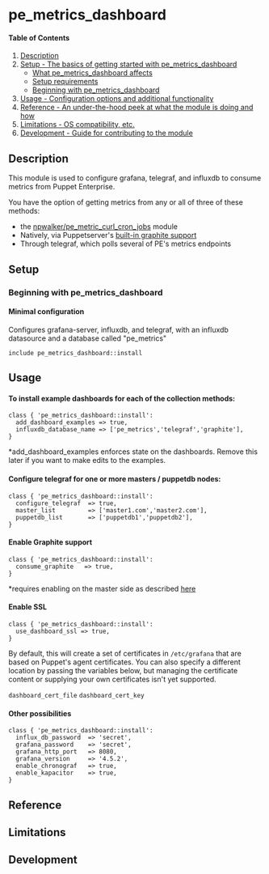 # pe_metrics_dashboard

#### Table of Contents

1. [Description](#description)
1. [Setup - The basics of getting started with pe_metrics_dashboard](#setup)
    * [What pe_metrics_dashboard affects](#what-pe_metrics_dashboard-affects)
    * [Setup requirements](#setup-requirements)
    * [Beginning with pe_metrics_dashboard](#beginning-with-pe_metrics_dashboard)
1. [Usage - Configuration options and additional functionality](#usage)
1. [Reference - An under-the-hood peek at what the module is doing and how](#reference)
1. [Limitations - OS compatibility, etc.](#limitations)
1. [Development - Guide for contributing to the module](#development)

## Description

This module is used to configure grafana, telegraf, and influxdb to consume metrics from Puppet Enterprise.  

You have the option of getting metrics from any or all of three of these methods:

* the [npwalker/pe_metric_curl_cron_jobs](https://forge.puppet.com/npwalker/pe_metric_curl_cron_jobs) module 
* Natively, via Puppetserver's [built-in graphite support](https://puppet.com/docs/pe/2017.3/puppet_server_metrics/getting_started_with_graphite.html#enabling-puppet-server-graphite-support)
* Through telegraf, which polls several of PE's metrics endpoints

## Setup

### Beginning with pe_metrics_dashboard

#### Minimal configuration 

Configures grafana-server, influxdb, and telegraf, with an influxdb datasource and a database called "pe_metrics"

```
include pe_metrics_dashboard::install
```

## Usage

#### To install example dashboards for each of the collection methods:

```
class { 'pe_metrics_dashboard::install':
  add_dashboard_examples => true,
  influxdb_database_name => ['pe_metrics','telegraf','graphite'],
}
```

*add_dashboard_examples enforces state on the dashboards.  Remove this later if you want to make edits to the examples.

#### Configure telegraf for one or more masters / puppetdb nodes:

```
class { 'pe_metrics_dashboard::install':
  configure_telegraf  => true,
  master_list         => ['master1.com','master2.com'],
  puppetdb_list       => ['puppetdb1','puppetdb2'],
}
```

#### Enable Graphite support 

```
class { 'pe_metrics_dashboard::install':
  consume_graphite   => true,
}
```

*requires enabling on the master side as described [here](https://puppet.com/docs/pe/2017.3/puppet_server_metrics/getting_started_with_graphite.html#enabling-puppet-server-graphite-support)

#### Enable SSL

```
class { 'pe_metrics_dashboard::install':
  use_dashboard_ssl => true,
}
```

By default, this will create a set of certificates in `/etc/grafana` that are based on Puppet's agent certificates.  You can also specify a different location by passing the variables below, but managing the certificate content or supplying your own certificates isn't yet supported. 

  `dashboard_cert_file`
  `dashboard_cert_key`

#### Other possibilities

```
class { 'pe_metrics_dashboard::install':
  influx_db_password  => 'secret',
  grafana_password    => 'secret',
  grafana_http_port   => 8080,
  grafana_version     => '4.5.2',
  enable_chronograf   => true,
  enable_kapacitor    => true,
}
```

## Reference

## Limitations

## Development
